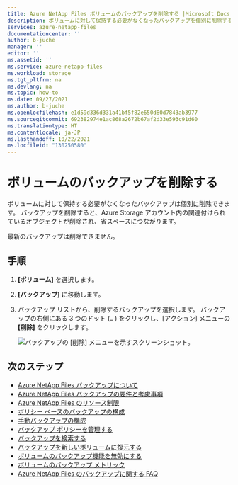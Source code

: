 ```yaml
---
title: Azure NetApp Files ボリュームのバックアップを削除する |Microsoft Docs
description: ボリュームに対して保持する必要がなくなったバックアップを個別に削除する方法について説明します。
services: azure-netapp-files
documentationcenter: ''
author: b-juche
manager: ''
editor: ''
ms.assetid: ''
ms.service: azure-netapp-files
ms.workload: storage
ms.tgt_pltfrm: na
ms.devlang: na
ms.topic: how-to
ms.date: 09/27/2021
ms.author: b-juche
ms.openlocfilehash: e1d59d336d331a41bf5f82e650d80d7843ab3977
ms.sourcegitcommit: 692382974e1ac868a2672b67af2d33e593c91d60
ms.translationtype: HT
ms.contentlocale: ja-JP
ms.lasthandoff: 10/22/2021
ms.locfileid: "130250580"
---
```

# <a name="delete-backups-of-a-volume"></a>ボリュームのバックアップを削除する 

ボリュームに対して保持する必要がなくなったバックアップは個別に削除できます。 バックアップを削除すると、Azure Storage アカウント内の関連付けられているオブジェクトが削除され、省スペースにつながります。  

最新のバックアップは削除できません。  

## <a name="steps"></a>手順

1. **[ボリューム]** を選択します。
2. **[バックアップ]** に移動します。
3. バックアップ リストから、削除するバックアップを選択します。 バックアップの右側にある 3 つのドット (`…` ) をクリックし、[アクション] メニューの **[削除]** をクリックします。

    ![バックアップの [削除] メニューを示すスクリーンショット。](../media/azure-netapp-files/backup-action-menu-delete.png)

## <a name="next-steps"></a>次のステップ  

* [Azure NetApp Files バックアップについて](backup-introduction.md)
* [Azure NetApp Files バックアップの要件と考慮事項](backup-requirements-considerations.md)
* [Azure NetApp Files のリソース制限](azure-netapp-files-resource-limits.md)
* [ポリシー ベースのバックアップの構成](backup-configure-policy-based.md)
* [手動バックアップの構成](backup-configure-manual.md)
* [バックアップ ポリシーを管理する](backup-manage-policies.md)
* [バックアップを検索する](backup-search.md)
* [バックアップを新しいボリュームに復元する](backup-restore-new-volume.md)
* [ボリュームのバックアップ機能を無効にする](backup-disable.md)
* [ボリュームのバックアップ メトリック](azure-netapp-files-metrics.md#volume-backup-metrics)
* [Azure NetApp Files のバックアップに関する FAQ](faq-backup.md)
